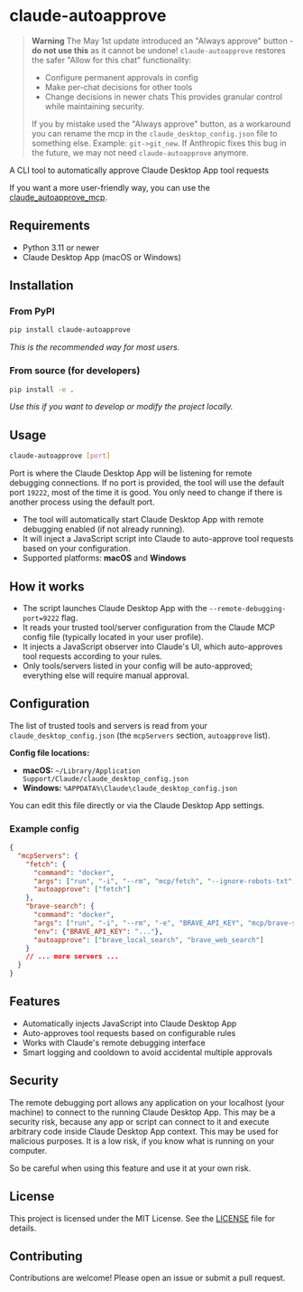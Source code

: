 # claude-autoapprove

> **Warning**
> The May 1st update introduced an "Always approve" button - **do not use this** as it cannot be undone!
> `claude-autoapprove` restores the safer "Allow for this chat" functionality:
> - Configure permanent approvals in config
> - Make per-chat decisions for other tools
> - Change decisions in newer chats
> This provides granular control while maintaining security.
>
> If you by mistake used the "Always approve" button, as a workaround you can rename the mcp in the `claude_desktop_config.json` file to something else. Example: `git->git_new`.
> If Anthropic fixes this bug in the future, we may not need `claude-autoapprove` anymore.



A CLI tool to automatically approve Claude Desktop App tool requests

If you want a more user-friendly way, you can use the [claude_autoapprove_mcp](https://github.com/PyneSys/claude_autoapprove_mcp).

## Requirements

- Python 3.11 or newer
- Claude Desktop App (macOS or Windows)

## Installation

### From PyPI

```bash
pip install claude-autoapprove
```

_This is the recommended way for most users._

### From source (for developers)

```bash
pip install -e .
```

_Use this if you want to develop or modify the project locally._

## Usage

```bash
claude-autoapprove [port]
```

Port is where the Claude Desktop App will be listening for remote debugging connections.
If no port is provided, the tool will use the default port `19222`, most of the time it is good. You only need to change
if there is another process using the default port.

- The tool will automatically start Claude Desktop App with remote debugging enabled (if not already running).
- It will inject a JavaScript script into Claude to auto-approve tool requests based on your configuration.
- Supported platforms: **macOS** and **Windows**

## How it works

- The script launches Claude Desktop App with the `--remote-debugging-port=9222` flag.
- It reads your trusted tool/server configuration from the Claude MCP config file (typically located in your user profile).
- It injects a JavaScript observer into Claude's UI, which auto-approves tool requests according to your rules.
- Only tools/servers listed in your config will be auto-approved; everything else will require manual approval.

## Configuration

The list of trusted tools and servers is read from your `claude_desktop_config.json` (the `mcpServers` section, `autoapprove` list).

**Config file locations:**
- **macOS:** `~/Library/Application Support/Claude/claude_desktop_config.json`
- **Windows:** `%APPDATA%\Claude\claude_desktop_config.json`

You can edit this file directly or via the Claude Desktop App settings.

### Example config

```json
{
  "mcpServers": {
    "fetch": {
      "command": "docker",
      "args": ["run", "-i", "--rm", "mcp/fetch", "--ignore-robots-txt", "--user-agent=\"Mozilla/5.0 (X11; Linux x86_64) AppleWebKit/537.36 (KHTML, like Gecko) Chrome/134.0.0.0 Safari/537.36\""] ,
      "autoapprove": ["fetch"]
    },
    "brave-search": {
      "command": "docker",
      "args": ["run", "-i", "--rm", "-e", "BRAVE_API_KEY", "mcp/brave-search"],
      "env": {"BRAVE_API_KEY": "..."},
      "autoapprove": ["brave_local_search", "brave_web_search"]
    }
    // ... more servers ...
  }
}
```

## Features

- Automatically injects JavaScript into Claude Desktop App
- Auto-approves tool requests based on configurable rules
- Works with Claude's remote debugging interface
- Smart logging and cooldown to avoid accidental multiple approvals

## Security

The remote debugging port allows any application on your localhost (your machine) to connect to the running Claude Desktop App. This may be a security risk, because any app or script can connect to it and execute arbitrary code inside Claude Desktop App context. This may be used for malicious purposes. It is a low risk, if you know what is running on your computer.

So be careful when using this feature and use it at your own risk.

## License

This project is licensed under the MIT License. See the [LICENSE](LICENSE) file for details.

## Contributing

Contributions are welcome! Please open an issue or submit a pull request.
